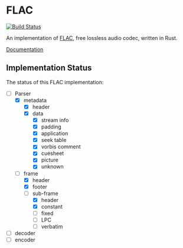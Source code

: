# FLAC

[![Build Status](https://travis-ci.org/sourrust/flac.svg?branch=master)](https://travis-ci.org/sourrust/flac)

An implementation of [FLAC][flac], free lossless audio codec, written in
Rust.

[Documentation][documentation]

## Implementation Status

The status of this FLAC implementation:

- [ ] Parser
  - [x] metadata
    - [x] header
    - [x] data
      - [x] stream info
      - [x] padding
      - [x] application
      - [x] seek table
      - [x] vorbis comment
      - [x] cuesheet
      - [x] picture
      - [x] unknown
  - [ ] frame
    - [x] header
    - [x] footer
    - [ ] sub-frame
      - [x] header
      - [x] constant
      - [ ] fixed
      - [ ] LPC
      - [ ] verbatim
- [ ] decoder
- [ ] encoder

[flac]: https://xiph.org/flac
[documentation]: https://sourrust.github.io/flac
